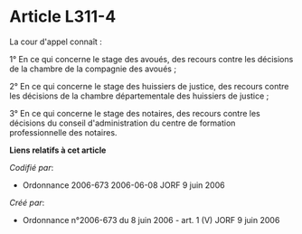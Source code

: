 # Article L311-4

La cour d'appel connaît :

1° En ce qui concerne le stage des avoués, des recours contre les décisions de la chambre de la compagnie des avoués ;

2° En ce qui concerne le stage des huissiers de justice, des recours contre les décisions de la chambre départementale des
huissiers de justice ;

3° En ce qui concerne le stage des notaires, des recours contre les décisions du conseil d'administration du centre de
formation professionnelle des notaires.

**Liens relatifs à cet article**

_Codifié par_:

  - Ordonnance 2006-673 2006-06-08 JORF 9 juin 2006

_Créé par_:

  - Ordonnance n°2006-673 du 8 juin 2006 - art. 1 (V) JORF 9 juin 2006
